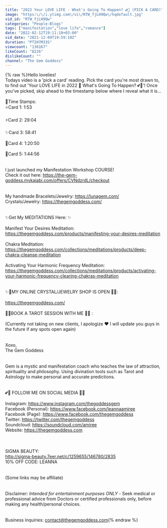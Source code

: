 ```yaml
---
title: "2022 Your LOVE LIFE - What's Going To Happen? 💕💍 (PICK A CARD)"
image: "https:\/\/i.ytimg.com\/vi\/RTW_fjLH9Qw\/hqdefault.jpg"
vid_id: "RTW_fjLH9Qw"
categories: "People-Blogs"
tags: ["manifestation","love life","romance"]
date: "2022-02-12T19:11:10+03:00"
vid_date: "2021-12-09T19:59:10Z"
duration: "PT2H7M33S"
viewcount: "136167"
likeCount: "8226"
dislikeCount: ""
channel: "The Gem Goddess"
---
```

{% raw %}Hello lovelies!<br />Todays video is a 'pick a card' reading. Pick the card you're most drawn to, to find out 'Your LOVE LIFE in 2022 🤔 What's Going To Happen? 💕💍'! Once you've picked, skip ahead to the timestamp below where I reveal what it is... <br /><br />🔮Time Stamps:<br />⭐Card 1: 1:53<br /><br />⚡Card 2: 29:04<br /><br />✨Card 3: 58:41<br /><br />🌙Card 4: 1:20:50<br /><br />🌟Card 5: 1:44:56<br /><br /><br />I just launched my Manifestation Workshop COURSE! <br />Check it out here: <a rel="nofollow" target="blank" href="https://the-gem-goddess.mykajabi.com/offers/CVNdzrdL/checkout">https://the-gem-goddess.mykajabi.com/offers/CVNdzrdL/checkout</a><br /><br /><br />My handmade Bracelets/Jewelry: <a rel="nofollow" target="blank" href="https://lunagem.com/">https://lunagem.com/</a><br />Crystals/Jewelry: <a rel="nofollow" target="blank" href="https://thegemgoddess.com/">https://thegemgoddess.com/</a><br /><br /><br />✨Get My MEDITATIONS Here: ✨<br /><br />Manifest Your Desires Meditation:<br /><a rel="nofollow" target="blank" href="https://thegemgoddess.com/products/manifesting-your-desires-meditation">https://thegemgoddess.com/products/manifesting-your-desires-meditation</a><br /><br />Chakra Meditation:<br /><a rel="nofollow" target="blank" href="https://thegemgoddess.com/collections/meditations/products/deep-chakra-cleanse-meditation">https://thegemgoddess.com/collections/meditations/products/deep-chakra-cleanse-meditation</a><br /><br />Activating Your Harmonic Frequency Meditation:<br /><a rel="nofollow" target="blank" href="https://thegemgoddess.com/collections/meditations/products/activating-your-harmonic-frequency-clearing-chakras-meditation">https://thegemgoddess.com/collections/meditations/products/activating-your-harmonic-frequency-clearing-chakras-meditation</a><br /><br /><br />✨🔮MY ONLINE CRYSTAL/JEWELRY SHOP IS OPEN 🔮✨:<br /><br /><a rel="nofollow" target="blank" href="https://thegemgoddess.com/">https://thegemgoddess.com/</a><br /><br />🌙🔮BOOK A TAROT SESSION WITH ME 🔮🌙 :<br /><br />(Currently not taking on new clients, I apologize ♥️ I will update you guys in the future if any spots open again)<br /><br /><br />Xoxo,<br />The Gem Goddess<br /><br /><br />Gem is a mystic and manifestation coach who teaches the law of attraction, spirituality and philosophy. Using divination tools such as Tarot and Astrology to make personal and accurate predictions.<br /><br /><br />💕📱 FOLLOW ME ON SOCIAL MEDIA 📱💕<br /><br />Instagram: <a rel="nofollow" target="blank" href="https://www.instagram.com/thegoddessgem">https://www.instagram.com/thegoddessgem</a><br />Facebook (Personal): <a rel="nofollow" target="blank" href="https://www.facebook.com/leannaamiree">https://www.facebook.com/leannaamiree</a><br />Facebook (Page): <a rel="nofollow" target="blank" href="https://www.facebook.com/thegemgoddess">https://www.facebook.com/thegemgoddess</a><br />Twitter: <a rel="nofollow" target="blank" href="https://twitter.com/thegemgoddess">https://twitter.com/thegemgoddess</a><br />Soundcloud: <a rel="nofollow" target="blank" href="https://soundcloud.com/amiree">https://soundcloud.com/amiree</a><br />Website: <a rel="nofollow" target="blank" href="https://thegemgoddess.com">https://thegemgoddess.com</a><br /><br /><br /><br />SIGMA BEAUTY:<br /><a rel="nofollow" target="blank" href="http://sigma-beauty.7eer.net/c/1259655/146780/2835">http://sigma-beauty.7eer.net/c/1259655/146780/2835</a><br />10% OFF CODE: LEANNA<br /><br /><br />(Some links may be affiliate)<br /><br /><br />Disclaimer: *Intended for entertainment purposes ONLY* - Seek medical or professional advice from Doctors or certified professionals only, before making any health/personal choices.<br /><br /><br />Business inquiries: contact@thegemgoddess.com{% endraw %}
